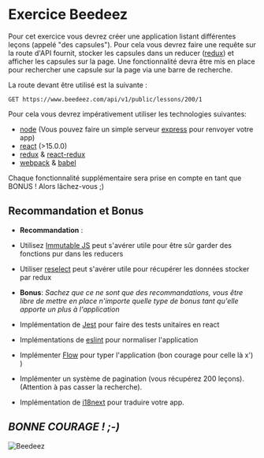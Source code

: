 # **Exercice Beedeez**

Pour cet exercice vous devrez créer une application listant différentes leçons (appelé "des capsules"). Pour cela vous devrez faire une requête sur la route d'API fournit, stocker les capsules dans un reducer ([redux](http://redux.js.org/)) et afficher les capsules sur la page. Une fonctionnalité devra être mis en place pour rechercher une capsule sur la page via une barre de recherche.

La route devant être utilisé est la suivante :

    GET https://www.beedeez.com/api/v1/public/lessons/200/1

Pour cela vous devrez impérativement utiliser les technologies suivantes:

- [node](https://nodejs.org/en/) (Vous pouvez faire un simple serveur [express](https://expressjs.com/) pour renvoyer votre app)
- [react](https://reactjs.org/) (>15.0.0)
- [redux](http://redux.js.org/) & [react-redux](https://github.com/reactjs/react-redux)
- [webpack](https://webpack.github.io/) & [babel](https://babeljs.io/)

Chaque fonctionnalité supplémentaire sera prise en compte en tant que BONUS ! Alors lâchez-vous ;)

## **Recommandation et Bonus**

- **Recommandation** :

- Utilisez [Immutable JS](https://facebook.github.io/immutable-js/) peut s'avérer utile pour être sûr garder des fonctions pur dans les reducers
- Utiliser [reselect](https://github.com/reactjs/reselect) peut s'avérer utile pour récupérer les données stocker par redux

- **Bonus**:
*Sachez que ce ne sont que des recommandations, vous être libre de mettre en place n'importe quelle type de bonus tant qu'elle apporte un plus à l'application*

- Implémentation de [Jest](http://facebook.github.io/jest/) pour faire des tests unitaires en react
- Implémentations de [eslint](https://eslint.org/) pour normaliser l'application
- Implémenter [Flow](https://flow.org/) pour typer l'application (bon courage pour celle là x') )
- Implémenter un système de pagination (vous récupérez 200 leçons). (Attention à pas casser la recherche).
- Implémentation de [i18next](https://www.i18next.com/) pour traduire votre app.

## ***BONNE COURAGE ! ;-)***

![Beedeez](http://www.jaimelesstartups.fr/wp-content/uploads/2015/07/logo-Beedeez-01.png)
